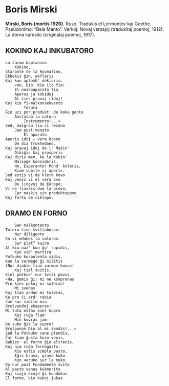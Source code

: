 # Boris Mirski
**Mirski, Boris (mortis 1920).** Ruso. Tradukis el Lermontov kaj Goethe. Pseŭdonimo: “Bela Manto”. Verkoj: Novaj versajoj (tradukitaj poemoj, 1912); La dorna karesilo (originalaj poemoj, 1917).

##  KOKINO KAJ INKUBATORO

    La ĉarma baptanino
        Kokino,
    Starante ĉe la Kovmaŝino,
    Ekbekis ĝin, ekflaris
    Kaj kun aplomb' deklaris:
        «Ho, Dio! Kia ilo fia!
        El naskoaparato tia
        Aperos ja kokidoj
        Al ĉies pravaj ridoj!
    Kaj kia fi-malkonsekvento
            Terura
    Ĝin uzi por produkt' de koka gento
        Anstataŭ la natura
            Instrumento!...»
    Sed, malgraŭ tiu ĉi rezono
        Jam post monato
            El aparato
    Aperis idoj — vera krono
        De dia fruktedono.
    Kaj bravaj idoj de l' Maŝin'
        Dikiĝis kaj prosperis
    Kaj diris mem, ke la Kokin'
        Malsaĝe konsideris.
        Ho, Esperanto! Mond' koleris,
        Kiam subite vi aperis.
    Sed estis vi de klera kovo
    Kaj venis vi el vera ovo
        De lingvoj de Eŭropo;
    Vi ne fiaskis dum la provo,
        Ĉar naskis vin produktopovo
    Kaj forto de ciklopo.

## DRAMO EN FORNO

        Sen malkontento
    Toleru ĉiun ŝvitlaboron:
        Nur diligento
    En vi edukos la valoron.
        Sur plat” kuira
    Al kiu naz' kun ĝu' rapidis,
        Kun vid' martira
    Potkuko korpulenta sidis.
    Kun la varmego ĝi militis
    (Nur diablo tian varmon kovus)
        Kaj tiel ŝvitis,
    Kiel potkuk' nur ŝviti povus.
    «Ha, ĝemis ĝi: mi ne komprenas
    Pro kies pekoj mi suferas!
        Mi svenas
    Kaj tian ardon mi toleras,
    Ke pro ĉi ard' rabia
    Jam sur sidilo mia
    Brulvundoj ekaperas!
    Mi tuta estas kiel kupro
        Kaj ruĝa flam'
        Min kovras jam
    De subo ĝis la supro!
    Brulpunon Dio al mi sendis!...»
    Sed la Potkuko vane plendis,
    Ĉar kiam ĝusta horo venis,
    Bakist' el forno ĝin eltrenis,
    Kaj nia ruĝa fornogasto,
        Kiu estis simpla pasto,
        Iĝis brava, grava kuko
        Kun veruko sur la nuko.
    Do nur post Fundamenta ŝvito
    Al pasto venas kukmerito
    Kaj siajn ecojn ĝi kondukas
    El forno, kie kukoj jukas.
